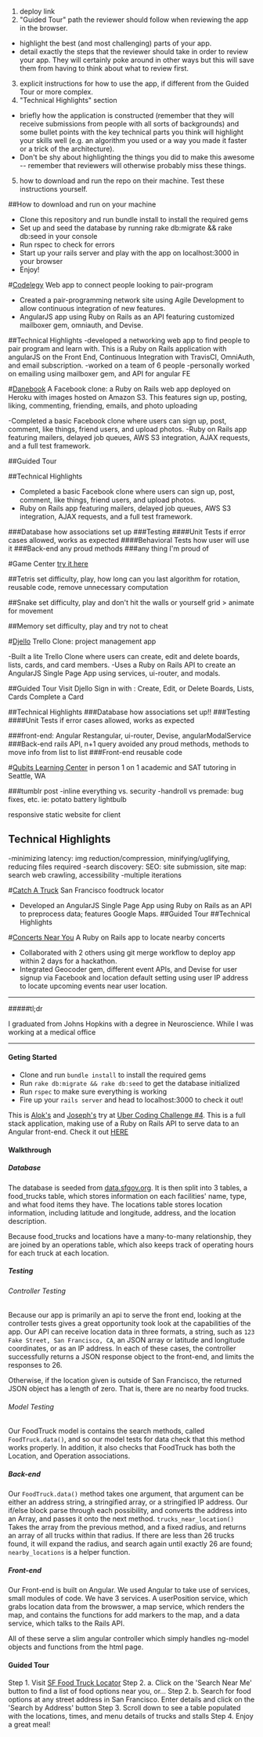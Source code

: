 
1. deploy link
2. "Guided Tour" path the reviewer should follow when reviewing the app in the browser.
  - highlight the best (and most challenging) parts of your app.
  - detail exactly the steps that the reviewer should take in order to review your app. They will certainly poke around in other ways but this will save them from having to think about what to review first.
3. explicit instructions for how to use the app, if different from the Guided Tour or more complex.
4. "Technical Highlights" section
  - briefly how the application is constructed (remember that they will receive submissions from people with all sorts of backgrounds) and some bullet points with the key technical parts you think will highlight your skills well (e.g. an algorithm you used or a way you made it faster or a trick of the architecture).
  - Don't be shy about highlighting the things you did to make this awesome -- remember that reviewers will otherwise probably miss these things.
5. how to download and run the repo on their machine. Test these instructions yourself.



##How to download and run on your machine
- Clone this repository and run bundle install to install the required gems
- Set up and seed the database by running rake db:migrate && rake db:seed in your console
- Run rspec to check for errors
- Start up your rails server and play with the app on localhost:3000 in your browser
- Enjoy!



#[Codelegy](www.codelegy.xyz)
Web app to connect people looking to pair-program
- Created a pair-programming network site using Agile Development to allow continuous integration of new features.
- AngularJS app using Ruby on Rails as an API featuring customized mailboxer gem, omniauth, and Devise.

##Technical Highlights
-developed a networking web app to find people to pair program and learn with.  This is a Ruby on Rails application with angularJS on the Front End, Continuous Integration with TravisCI, OmniAuth, and email subscription.
-worked on a team of 6 people
-personally worked on emailing using mailboxer gem, and API for angular FE


#[Danebook](www.github.com/aliceFung/danebook)
A Facebook clone: a Ruby on Rails web app deployed on Heroku with images hosted on Amazon S3. This features sign up, posting, liking, commenting, friending, emails, and photo uploading

-Completed a basic Facebook clone where users can sign up, post, comment, like things, friend users, and upload photos.
-Ruby on Rails app featuring mailers, delayed job queues, AWS S3 integration, AJAX requests, and a full test framework.

##Guided Tour

##Technical Highlights
- Completed a basic Facebook clone where users can sign up, post, comment, like things, friend users, and upload photos.
- Ruby on Rails app featuring mailers, delayed job queues, AWS S3 integration, AJAX requests, and a full test framework.

###Database
how associations set up
###Testing
####Unit Tests
if error cases allowed, works as expected
####Behavioral Tests
how user will use it
###Back-end
any proud methods
###any thing I'm proud of



#Game Center
[try it here]()

##Tetris
set difficulty, play, how long can you last
algorithm for rotation, reusable code, remove unnecessary computation

##Snake
set difficulty, play and don't hit the walls or yourself
grid > animate for movement

##Memory
set difficulty, play and try not to cheat




#[Djello](github.com/aliceFung/project_djello)
Trello Clone: project management app

-Built a lite Trello Clone where users can create, edit and delete boards, lists, cards, and card members.
-Uses a Ruby on Rails API to create an AngularJS Single Page App using services, ui-router, and modals.

##Guided Tour
Visit Djello
Sign in with :
Create, Edit, or Delete Boards, Lists, Cards
Complete a Card

##Technical Highlights
###Database
how associations set up!!
###Testing
####Unit Tests
if error cases allowed, works as expected

###front-end: Angular
Restangular,
ui-router,
Devise,
angularModalService
###Back-end
rails API, n+1 query avoided
any proud methods, methods to move info from list to list
###Front-end
reusable code


#[Qubits Learning Center](qubitslc.com)
in person 1 on 1 academic and SAT tutoring in Seattle, WA

###tumblr post
-inline everything vs. security
-handroll vs premade: bug fixes, etc. ie: potato battery lightbulb

responsive static website for client
## Technical Highlights
-minimizing latency: img reduction/compression, minifying/uglifying, reducing files required
-search discovery: SEO: site submission, site map: search web crawling, accessibility
-multiple iterations


#[Catch A Truck](www.github.com/aliceFung/catch_a_truck)
San Francisco foodtruck locator
- Developed an AngularJS Single Page App using Ruby on Rails as an API to preprocess data; features Google Maps.
##Guided Tour
##Technical Highlights


#[Concerts Near You](github.com/aliceFung/concerts_near_you)
A Ruby on Rails app to locate nearby concerts
- Collaborated with 2 others using git merge workflow to deploy app within 2 days for a hackathon.
- Integrated Geocoder gem, different event APIs, and Devise for user signup via Facebook and location default setting using user IP address to locate upcoming events near user location.












_______________________________________________________

#####tl;dr

I graduated from Johns Hopkins with a degree in Neuroscience. While I was working at a medical office










-----------------------------------------------------














#### Geting Started
*  Clone and run `bundle install` to install the required gems
*  Run `rake db:migrate && rake db:seed` to get the database initialized
*  Run `rspec` to make sure everything is working
*  Fire up your `rails server` and head to localhost:3000 to check it out!

This is [Alok's](https://github.com/alokpradhan/food_truck_app) and [Joseph's](https://github.com/joseph-lozano/food_truck_app) try at [Uber Coding Challenge #4](https://github.com/uber/coding-challenge-tools/blob/master/coding_challenge.md#food-trucks).  This is a full stack application, making use of a Ruby on Rails API to serve data to an Angular front-end. Check it out [HERE](http://stormy-wave-6805.herokuapp.com/)

#### Walkthrough
##### Database
The database is seeded from [data.sfgov.org](http://data.sfgov.org/resource/rqzj-sfat.json). It is then split into 3 tables, a food_trucks table, which stores information on each facilities' name, type, and what food items they have. The locations table stores location information, including latitude and longitude, address, and the location description.

Because food_trucks and locations have a many-to-many relationship, they are joined by an operations table, which also keeps track of operating hours for each truck at each location.

##### Testing
###### Controller Testing
Because our app is primarily an api to serve the front end, looking at the controller tests gives a great opportunity took look at the capabilities of the app.  Our API can receive location data in three formats, a string, such as `123 Fake Street, San Francisco, CA`, an JSON array or latitude and longitude coordinates, or as an IP address. In each of these cases, the controller successfully returns a JSON response object to the front-end, and limits the responses to 26.

Otherwise, if the location given is outside of San Francisco, the returned JSON object has a length of zero. That is, there are no nearby food trucks.
###### Model Testing
Our FoodTruck model is contains the search methods, called `FoodTruck.data()`, and so our model tests for data check that this method works properly. In addition, it also checks that FoodTruck has both the Location, and Operation associations.

##### Back-end
Our `FoodTruck.data()` method takes one argument, that argument can be either an address string, a stringified array, or a stringified IP address. Our if/else block parse through each possibility, and converts the address into an Array, and passes it onto the next method. `trucks_near_location()` Takes the array from the previous method, and a fixed radius, and returns an array of all trucks within that radius. If there are less than 26 trucks found, it will expand the radius, and search again until exactly 26 are found; `nearby_locations` is a helper function.

##### Front-end
Our Front-end is built on Angular. We used Angular to take use of services, small modules of code. We have 3 services. A userPosition service, which grabs location data from the browswer, a map service, which renders the map, and contains the functions for add markers to the map, and a data service, which talks to the Rails API.

All of these serve a slim angular controller which simply handles ng-model objects and functions from the html page.

#### Guided Tour
Step 1. Visit [SF Food Truck Locator](http://stormy-wave-6805.herokuapp.com/)
Step 2. a. Click on the 'Search Near Me' button to find a list of food options near you, or...
Step 2. b. Search for food options at any street address in San Francisco. Enter details and click on the 'Search by Address' button
Step 3. Scroll down to see a table populated with the locations, times, and menu details of trucks and stalls
Step 4. Enjoy a great meal!

